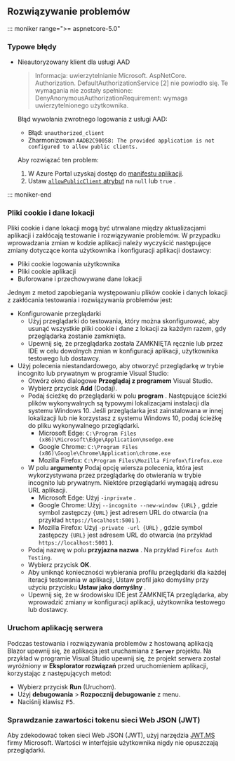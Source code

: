 ## <a name="troubleshoot"></a>Rozwiązywanie problemów

::: moniker range=">= aspnetcore-5.0"

### <a name="common-errors"></a>Typowe błędy

* Nieautoryzowany klient dla usługi AAD

  > Informacja: uwierzytelnianie Microsoft. AspNetCore. Authorization. DefaultAuthorizationService [2] nie powiodło się. Te wymagania nie zostały spełnione: DenyAnonymousAuthorizationRequirement: wymaga uwierzytelnionego użytkownika.

  Błąd wywołania zwrotnego logowania z usługi AAD:

  * Błąd: `unauthorized_client`
  * Zharmonizowan `AADB2C90058: The provided application is not configured to allow public clients.`

  Aby rozwiązać ten problem:

  1. W Azure Portal uzyskaj dostęp do [manifestu aplikacji](/azure/active-directory/develop/reference-app-manifest).
  1. Ustaw [ `allowPublicClient` atrybut](/azure/active-directory/develop/reference-app-manifest#allowpublicclient-attribute) na `null` lub `true` .

::: moniker-end

### <a name="cookies-and-site-data"></a>Pliki cookie i dane lokacji

Pliki cookie i dane lokacji mogą być utrwalane między aktualizacjami aplikacji i zakłócają testowanie i rozwiązywanie problemów. W przypadku wprowadzania zmian w kodzie aplikacji należy wyczyścić następujące zmiany dotyczące konta użytkownika i konfiguracji aplikacji dostawcy:

* Pliki cookie logowania użytkownika
* Pliki cookie aplikacji
* Buforowane i przechowywane dane lokacji

Jednym z metod zapobiegania występowaniu plików cookie i danych lokacji z zakłócania testowania i rozwiązywania problemów jest:

* Konfigurowanie przeglądarki
  * Użyj przeglądarki do testowania, który można skonfigurować, aby usunąć wszystkie pliki cookie i dane z lokacji za każdym razem, gdy przeglądarka zostanie zamknięta.
  * Upewnij się, że przeglądarka została ZAMKNIĘTA ręcznie lub przez IDE w celu dowolnych zmian w konfiguracji aplikacji, użytkownika testowego lub dostawcy.
* Użyj polecenia niestandardowego, aby otworzyć przeglądarkę w trybie incognito lub prywatnym w programie Visual Studio:
  * Otwórz okno dialogowe **Przeglądaj z programem** Visual Studio. 
  * Wybierz przycisk **Add** (Dodaj).
  * Podaj ścieżkę do przeglądarki w polu **program** . Następujące ścieżki plików wykonywalnych są typowymi lokalizacjami instalacji dla systemu Windows 10. Jeśli przeglądarka jest zainstalowana w innej lokalizacji lub nie korzystasz z systemu Windows 10, podaj ścieżkę do pliku wykonywalnego przeglądarki.
    * Microsoft Edge: `C:\Program Files (x86)\Microsoft\Edge\Application\msedge.exe`
    * Google Chrome: `C:\Program Files (x86)\Google\Chrome\Application\chrome.exe`
    * Mozilla Firefox: `C:\Program Files\Mozilla Firefox\firefox.exe`
  * W polu **argumenty** Podaj opcję wiersza polecenia, która jest wykorzystywana przez przeglądarkę do otwierania w trybie incognito lub prywatnym. Niektóre przeglądarki wymagają adresu URL aplikacji.
    * Microsoft Edge: Użyj `-inprivate` .
    * Google Chrome: Użyj `--incognito --new-window {URL}` , gdzie symbol zastępczy `{URL}` jest adresem URL do otwarcia (na przykład `https://localhost:5001` ).
    * Mozilla Firefox: Użyj `-private -url {URL}` , gdzie symbol zastępczy `{URL}` jest adresem URL do otwarcia (na przykład `https://localhost:5001` ).
  * Podaj nazwę w polu **przyjazna nazwa** . Na przykład `Firefox Auth Testing`.
  * Wybierz przycisk **OK**.
  * Aby uniknąć konieczności wybierania profilu przeglądarki dla każdej iteracji testowania w aplikacji, Ustaw profil jako domyślny przy użyciu przycisku **Ustaw jako domyślny** .
  * Upewnij się, że w środowisku IDE jest ZAMKNIĘTA przeglądarka, aby wprowadzić zmiany w konfiguracji aplikacji, użytkownika testowego lub dostawcy.

### <a name="run-the-server-app"></a>Uruchom aplikację serwera

Podczas testowania i rozwiązywania problemów z hostowaną aplikacją Blazor upewnij się, że aplikacja jest uruchamiana z **`Server`** projektu. Na przykład w programie Visual Studio upewnij się, że projekt serwera został wyróżniony w **Eksplorator rozwiązań** przed uruchomieniem aplikacji, korzystając z następujących metod:

* Wybierz przycisk **Run** (Uruchom).
* Użyj **debugowania**  >  **Rozpocznij debugowanie** z menu.
* Naciśnij klawisz <kbd>F5</kbd>.

### <a name="inspect-the-content-of-a-json-web-token-jwt"></a>Sprawdzanie zawartości tokenu sieci Web JSON (JWT)

Aby zdekodować token sieci Web JSON (JWT), użyj narzędzia [JWT.MS](https://jwt.ms/) firmy Microsoft. Wartości w interfejsie użytkownika nigdy nie opuszczają przeglądarki.
